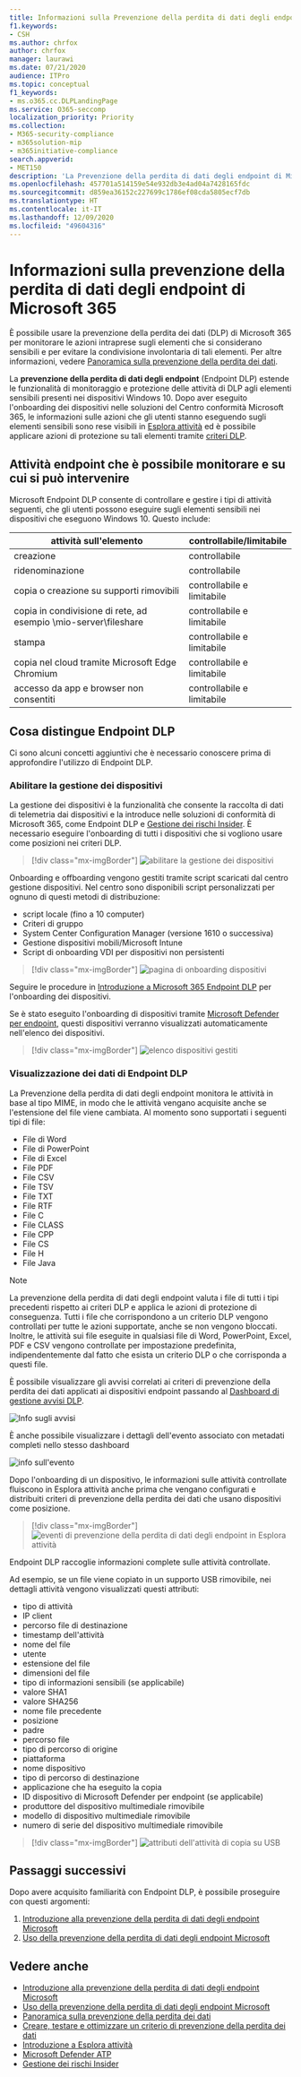 ```yaml
---
title: Informazioni sulla Prevenzione della perdita di dati degli endpoint di Microsoft 365
f1.keywords:
- CSH
ms.author: chrfox
author: chrfox
manager: laurawi
ms.date: 07/21/2020
audience: ITPro
ms.topic: conceptual
f1_keywords:
- ms.o365.cc.DLPLandingPage
ms.service: O365-seccomp
localization_priority: Priority
ms.collection:
- M365-security-compliance
- m365solution-mip
- m365initiative-compliance
search.appverid:
- MET150
description: 'La Prevenzione della perdita di dati degli endpoint di Microsoft 365 estende il monitoraggio delle attività dei file e le azioni di protezione agli endpoint. I file vengono resi visibili nelle soluzioni di conformità di Microsoft 365 '
ms.openlocfilehash: 457701a514159e54e932db3e4ad04a7428165fdc
ms.sourcegitcommit: d859ea36152c227699c1786ef08cda5805ecf7db
ms.translationtype: HT
ms.contentlocale: it-IT
ms.lasthandoff: 12/09/2020
ms.locfileid: "49604316"
---
```

# <a name="learn-about-microsoft-365-endpoint-data-loss-prevention"></a>Informazioni sulla prevenzione della perdita di dati degli endpoint di Microsoft 365

È possibile usare la prevenzione della perdita dei dati (DLP) di Microsoft 365 per monitorare le azioni intraprese sugli elementi che si considerano sensibili e per evitare la condivisione involontaria di tali elementi. Per altre informazioni, vedere [Panoramica sulla prevenzione della perdita dei dati](data-loss-prevention-policies.md).

La **prevenzione della perdita di dati degli endpoint** (Endpoint DLP) estende le funzionalità di monitoraggio e protezione delle attività di DLP agli elementi sensibili presenti nei dispositivi Windows 10. Dopo aver eseguito l'onboarding dei dispositivi nelle soluzioni del Centro conformità Microsoft 365, le informazioni sulle azioni che gli utenti stanno eseguendo sugli elementi sensibili sono rese visibili in [Esplora attività](data-classification-activity-explorer.md) ed è possibile applicare azioni di protezione su tali elementi tramite [criteri DLP](create-test-tune-dlp-policy.md).

## <a name="endpoint-activities-you-can-monitor-and-take-action-on"></a>Attività endpoint che è possibile monitorare e su cui si può intervenire

Microsoft Endpoint DLP consente di controllare e gestire i tipi di attività seguenti, che gli utenti possono eseguire sugli elementi sensibili nei dispositivi che eseguono Windows 10. Questo include:


|attività sull'elemento |controllabile/limitabile  |
|---------|---------|
|creazione    | controllabile      |
|ridenominazione    |  controllabile       |
|copia o creazione su supporti rimovibili     |     controllabile e limitabile|
|copia in condivisione di rete, ad esempio \\mio-server\fileshare   |     controllabile e limitabile    |
|stampa |    controllabile e limitabile       |
|copia nel cloud tramite Microsoft Edge Chromium    |   controllabile e limitabile        |
|accesso da app e browser non consentiti    |  controllabile e limitabile       |

## <a name="whats-different-in-endpoint-dlp"></a>Cosa distingue Endpoint DLP

Ci sono alcuni concetti aggiuntivi che è necessario conoscere prima di approfondire l'utilizzo di Endpoint DLP.

### <a name="enabling-device-management"></a>Abilitare la gestione dei dispositivi

La gestione dei dispositivi è la funzionalità che consente la raccolta di dati di telemetria dai dispositivi e la introduce nelle soluzioni di conformità di Microsoft 365, come Endpoint DLP e [Gestione dei rischi Insider](insider-risk-management.md). È necessario eseguire l'onboarding di tutti i dispositivi che si vogliono usare come posizioni nei criteri DLP.

> [!div class="mx-imgBorder"]
> ![abilitare la gestione dei dispositivi](../media/endpoint-dlp-learn-about-1-enable-device-management.png)

Onboarding e offboarding vengono gestiti tramite script scaricati dal centro gestione dispositivi. Nel centro sono disponibili script personalizzati per ognuno di questi metodi di distribuzione:

- script locale (fino a 10 computer)
- Criteri di gruppo
- System Center Configuration Manager (versione 1610 o successiva)
- Gestione dispositivi mobili/Microsoft Intune
- Script di onboarding VDI per dispositivi non persistenti

> [!div class="mx-imgBorder"]
> ![pagina di onboarding dispositivi](../media/endpoint-dlp-learn-about-3-device-onboarding-page.png)

 Seguire le procedure in [Introduzione a Microsoft 365 Endpoint DLP](endpoint-dlp-getting-started.md) per l'onboarding dei dispositivi.

Se è stato eseguito l'onboarding di dispositivi tramite [Microsoft Defender per endpoint](https://docs.microsoft.com/windows/security/threat-protection/), questi dispositivi verranno visualizzati automaticamente nell'elenco dei dispositivi.

> [!div class="mx-imgBorder"]
> ![elenco dispositivi gestiti](../media/endpoint-dlp-learn-about-2-device-list.png)

### <a name="viewing-endpoint-dlp-data"></a>Visualizzazione dei dati di Endpoint DLP

 La Prevenzione della perdita di dati degli endpoint monitora le attività in base al tipo MIME, in modo che le attività vengano acquisite anche se l'estensione del file viene cambiata. Al momento sono supportati i seguenti tipi di file:

- File di Word
- File di PowerPoint
- File di Excel
- File PDF
- File CSV
- File TSV
- File TXT
- File RTF
- File C
- File CLASS
- File CPP
- File CS
- File H
- File Java

> [!NOTE]
> La prevenzione della perdita di dati degli endpoint valuta i file di tutti i tipi precedenti rispetto ai criteri DLP e applica le azioni di protezione di conseguenza. Tutti i file che corrispondono a un criterio DLP vengono controllati per tutte le azioni supportate, anche se non vengono bloccati. Inoltre, le attività sui file eseguite in qualsiasi file di Word, PowerPoint, Excel, PDF e CSV vengono controllate per impostazione predefinita, indipendentemente dal fatto che esista un criterio DLP o che corrisponda a questi file.

È possibile visualizzare gli avvisi correlati ai criteri di prevenzione della perdita dei dati applicati ai dispositivi endpoint passando al [Dashboard di gestione avvisi DLP](dlp-configure-view-alerts-policies.md).

![Info sugli avvisi](../media/Alert-info-1.png)

È anche possibile visualizzare i dettagli dell'evento associato con metadati completi nello stesso dashboard

![info sull'evento](../media/Event-info-1.png)

Dopo l'onboarding di un dispositivo, le informazioni sulle attività controllate fluiscono in Esplora attività anche prima che vengano configurati e distribuiti criteri di prevenzione della perdita dei dati che usano dispositivi come posizione.

> [!div class="mx-imgBorder"]
> ![eventi di prevenzione della perdita di dati degli endpoint in Esplora attività](../media/endpoint-dlp-learn-about-4-activity-explorer.png)

Endpoint DLP raccoglie informazioni complete sulle attività controllate.

Ad esempio, se un file viene copiato in un supporto USB rimovibile, nei dettagli attività vengono visualizzati questi attributi:

- tipo di attività
- IP client
- percorso file di destinazione
- timestamp dell'attività
- nome del file
- utente
- estensione del file
- dimensioni del file
- tipo di informazioni sensibili (se applicabile)
- valore SHA1
- valore SHA256
- nome file precedente
- posizione
- padre
- percorso file
- tipo di percorso di origine
- piattaforma
- nome dispositivo
- tipo di percorso di destinazione
- applicazione che ha eseguito la copia
- ID dispositivo di Microsoft Defender per endpoint (se applicabile)
- produttore del dispositivo multimediale rimovibile
- modello di dispositivo multimediale rimovibile
- numero di serie del dispositivo multimediale rimovibile

> [!div class="mx-imgBorder"]
> ![attributi dell'attività di copia su USB](../media/endpoint-dlp-learn-about-5-activity-attributes.png)

## <a name="next-steps"></a>Passaggi successivi

Dopo avere acquisito familiarità con Endpoint DLP, è possibile proseguire con questi argomenti:

1) [Introduzione alla prevenzione della perdita di dati degli endpoint Microsoft](endpoint-dlp-getting-started.md)
2) [Uso della prevenzione della perdita di dati degli endpoint Microsoft](endpoint-dlp-using.md)

## <a name="see-also"></a>Vedere anche

- [Introduzione alla prevenzione della perdita di dati degli endpoint Microsoft](endpoint-dlp-getting-started.md)
- [Uso della prevenzione della perdita di dati degli endpoint Microsoft](endpoint-dlp-using.md)
- [Panoramica sulla prevenzione della perdita dei dati](data-loss-prevention-policies.md)
- [Creare, testare e ottimizzare un criterio di prevenzione della perdita dei dati](create-test-tune-dlp-policy.md)
- [Introduzione a Esplora attività](data-classification-activity-explorer.md)
- [Microsoft Defender ATP](https://docs.microsoft.com/windows/security/threat-protection/)
- [Gestione dei rischi Insider](insider-risk-management.md)
